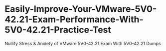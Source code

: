 # Easily-Improve-Your-VMware-5V0-42.21-Exam-Performance-With-5V0-42.21-Practice-Test
Nullify Stress &amp; Anxiety of VMware 5V0-42.21 Exam With 5V0-42.21 Dumps

